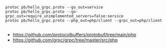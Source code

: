 ```
protoc pb/hello_grpc.proto --go_out=service
protoc pb/hello_grpc.proto --go-grpc_out=require_unimplemented_servers=false:service
protoc pb/hello_grpc.proto --php_out=php/client --grpc_out=php/client
```

##
- https://github.com/protocolbuffers/protobuf/tree/main/php
- https://github.com/grpc/grpc/tree/master/src/php

